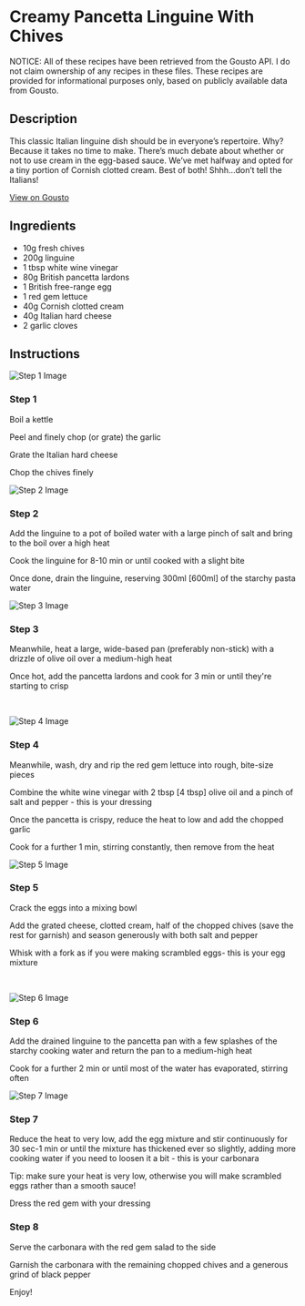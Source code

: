 # Creamy Pancetta Linguine With Chives 

NOTICE: All of these recipes have been retrieved from the Gousto API. I do not claim ownership of any recipes in these files. These recipes are provided for informational purposes only, based on publicly available data from Gousto.

## Description

This classic Italian linguine dish should be in everyone’s repertoire. Why? Because it takes no time to make. There’s much debate about whether or not to use cream in the egg-based sauce. We’ve met halfway and opted for a tiny portion of Cornish clotted cream. Best of both! Shhh...don’t tell the Italians! 

[View on Gousto](https://www.gousto.co.uk/recipes/cookbook/creamy-pancetta-linguine-with-chives)

## Ingredients

- 10g fresh chives
- 200g linguine
- 1 tbsp white wine vinegar 
- 80g British pancetta lardons
- 1 British free-range egg
- 1 red gem lettuce
- 40g Cornish clotted cream
- 40g Italian hard cheese
- 2 garlic cloves

## Instructions

![Step 1 Image](https://production-media.gousto.co.uk/cms/recipe-step-image/507._step-1-1-x200.jpg)

### Step 1

Boil a kettle


Peel and finely chop (or grate) the garlic


Grate the Italian hard&nbsp;cheese


Chop the chives finely

![Step 2 Image](https://production-media.gousto.co.uk/cms/recipe-step-image/507._step-1-2-x200.jpg)

### Step 2

Add the linguine to a pot of boiled water with a large pinch of salt and bring to the boil over a high heat


Cook the linguine for 8-10 min or until cooked with a slight bite


Once done, drain the linguine, reserving 300ml <span class="text-danger">[600ml]</span> of the starchy pasta water

![Step 3 Image](https://production-media.gousto.co.uk/cms/recipe-step-image/507._step-1-3-x200.jpg)

### Step 3

Meanwhile, heat a large, wide-based pan (preferably non-stick) with a drizzle of olive oil over a medium-high heat&nbsp;


Once hot, add the pancetta&nbsp;lardons and cook for 3 min or until they're starting to crisp


&nbsp;

![Step 4 Image](https://production-media.gousto.co.uk/cms/recipe-step-image/507._step-1-4-x200.jpg)

### Step 4

<span class="text-highlight">Meanwhile, wash, dry and rip the red gem lettuce into rough, bite-size pieces</span>


<span class="text-highlight">Combine the white wine vinegar with 2 tbsp <span class="text-danger">[4 tbsp]</span> olive oil and a pinch of salt and pepper - this is your dressing&nbsp;</span>


<span class="text-highlight">Once the pancetta is crispy, reduce the heat to low and add the chopped garlic&nbsp;</span>


<span class="text-highlight">Cook for a further 1 min, stirring constantly, then remove from the heat&nbsp;</span>

![Step 5 Image](https://production-media.gousto.co.uk/cms/recipe-step-image/507._step-1-5-x200.jpg)

### Step 5

<span class="text-highlight">Crack the eggs into a mixing bowl</span>


<span class="text-highlight">Add the grated cheese, clotted cream, half of the chopped chives (save the rest for garnish) and season generously with both salt and pepper</span>


<span class="text-highlight">Whisk with a fork as if you were making scrambled eggs- this is your egg mixture</span>


&nbsp;

![Step 6 Image](https://production-media.gousto.co.uk/cms/recipe-step-image/507._step-1-6-x200.jpg)

### Step 6

Add the drained linguine to the pancetta pan with a few splashes of the starchy cooking water and return the pan to a medium-high heat


Cook for a further 2 min or until most of the water has evaporated, stirring often

![Step 7 Image](https://production-media.gousto.co.uk/cms/recipe-step-image/507._step-1-7-x200.jpg)

### Step 7

Reduce the heat to very low, add the egg mixture and stir continuously for 30 sec-1 min or until the mixture has thickened ever so slightly, adding more cooking water if you need to loosen it a bit - this is your carbonara


Tip: make sure your heat is very low, otherwise you will make scrambled eggs rather than a smooth sauce!


Dress the red gem with your dressing

### Step 8

Serve the carbonara with the&nbsp;red gem salad to the side


Garnish the carbonara with&nbsp;the remaining chopped&nbsp;chives and a generous grind&nbsp;of black&nbsp;pepper


Enjoy!

